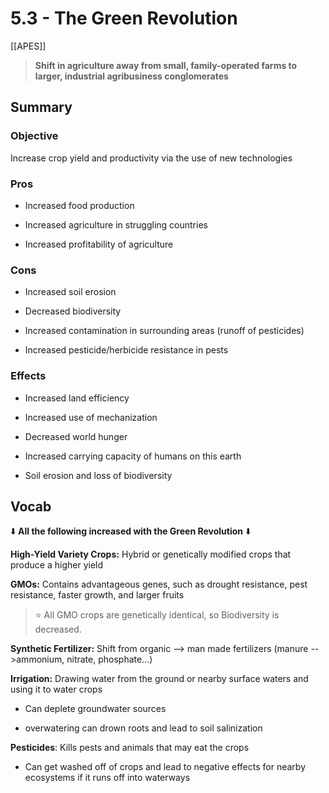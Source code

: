 # 5\.3 - The Green Revolution

[[APES]]

> **Shift in agriculture away from small, family-operated farms to larger, industrial agribusiness conglomerates**

## Summary

### Objective

Increase crop yield and productivity via the use of new technologies

### Pros

- Increased food production

- Increased agriculture in struggling countries

- Increased profitability of agriculture

### Cons

- Increased soil erosion

- Decreased biodiversity

- Increased contamination in surrounding areas (runoff of pesticides)

- Increased pesticide/herbicide resistance in pests

### Effects

- Increased land efficiency

- Increased use of mechanization

- Decreased world hunger

- Increased carrying capacity of humans on this earth

- Soil erosion and loss of biodiversity

## Vocab

:arrow_down: **All the following increased with the Green Revolution** :arrow_down:

**High-Yield Variety Crops:** Hybrid or genetically modified crops that produce a higher yield

**GMOs:** Contains advantageous genes, such as drought resistance, pest resistance, faster growth, and larger fruits

> :star: All GMO crops are genetically identical, so Biodiversity is decreased.

**Synthetic Fertilizer:** Shift from organic --> man made fertilizers (manure -->ammonium, nitrate, phosphate...)

**Irrigation:** Drawing water from the ground or nearby surface waters and using it to water crops

- Can deplete groundwater sources

- overwatering can drown roots and lead to soil salinization

**Pesticides**: Kills pests and animals that may eat the crops

- Can get washed off of crops and lead to negative effects for nearby ecosystems if it runs off into waterways